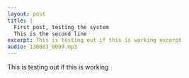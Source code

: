 ```yaml
---
layout: post
title: |
  First post, testing the system
  This is the second line
excerpt: This is testing out if this is working excerpt
audio: 130803_0099.mp3
---
```


This is testing out if this is working
